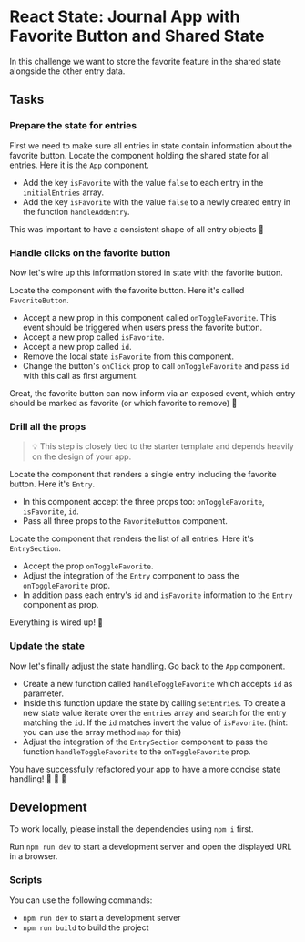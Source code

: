 # React State: Journal App with Favorite Button and Shared State

In this challenge we want to store the favorite feature in the shared state alongside the other entry data.

## Tasks

### Prepare the state for entries

First we need to make sure all entries in state contain information about the favorite button. Locate the component holding the shared state for all entries. Here it is the `App` component.

- Add the key `isFavorite` with the value `false` to each entry in the `initialEntries` array.
- Add the key `isFavorite` with the value `false` to a newly created entry in the function `handleAddEntry`.

This was important to have a consistent shape of all entry objects 🚀

### Handle clicks on the favorite button

Now let's wire up this information stored in state with the favorite button.

Locate the component with the favorite button. Here it's called `FavoriteButton`.

- Accept a new prop in this component called `onToggleFavorite`. This event should be triggered when users press the favorite button.
- Accept a new prop called `isFavorite`.
- Accept a new prop called `id`.
- Remove the local state `isFavorite` from this component.
- Change the button's `onClick` prop to call `onToggleFavorite` and pass `id` with this call as first argument.

Great, the favorite button can now inform via an exposed event, which entry should be marked as favorite (or which favorite to remove) 🚀

### Drill all the props

> 💡 This step is closely tied to the starter template and depends heavily on the design of your app.

Locate the component that renders a single entry including the favorite button. Here it's `Entry`.

- In this component accept the three props too: `onToggleFavorite`, `isFavorite`, `id`.
- Pass all three props to the `FavoriteButton` component.

Locate the component that renders the list of all entries. Here it's `EntrySection`.

- Accept the prop `onToggleFavorite`.
- Adjust the integration of the `Entry` component to pass the `onToggleFavorite` prop.
- In addition pass each entry's `id` and `isFavorite` information to the `Entry` component as prop.

Everything is wired up! 🚀

### Update the state

Now let's finally adjust the state handling. Go back to the `App` component.

- Create a new function called `handleToggleFavorite` which accepts `id` as parameter.
- Inside this function update the state by calling `setEntries`. To create a new state value iterate over the `entries` array and search for the entry matching the `id`. If the `id` matches invert the value of `isFavorite`. (hint: you can use the array method `map` for this)
- Adjust the integration of the `EntrySection` component to pass the function `handleToggleFavorite` to the `onToggleFavorite` prop.

You have successfully refactored your app to have a more concise state handling! 🚀 🚀 🚀

## Development

To work locally, please install the dependencies using `npm i` first.

Run `npm run dev` to start a development server and open the displayed URL in a browser.

### Scripts

You can use the following commands:

- `npm run dev` to start a development server
- `npm run build` to build the project
